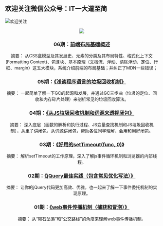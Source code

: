 ## 欢迎关注微信公众号：IT一大道至简
![欢迎关注](https://rawgit.com/momopig/simplicity/master/profile.png)
<div style="text-align:center">
<img src="https://rawgit.com/momopig/simplicity/master/code.png"/>
<div>

### 06期：[前端布局基础概述](https://mp.weixin.qq.com/s/-LcNZWFFty2lWuND6uuNNA)
摘要：
从CSS盒模型及其发展史、元素的分类及其布局特性、格式化上下文(Formatting Context)、包含块、基本原理（文档流、浮动、清除浮动、定位、行框、margin）这五大模块，系统介绍前端的布局基础；并纠正了MDN一些错误；
### 05期：[《浅谈程序语言的垃圾回收机制》](https://mp.weixin.qq.com/s?__biz=MzU5NzEwMDQyNA==&mid=2247483808&idx=1&sn=06dcf160978dd022a4e5c5c99ad1b073&chksm=fe59d347c92e5a513f42bb071d97247e384d6a3d94cbcb8f03fb200171aa5aa0af1235e910ca&mpshare=1&scene=22&srcid=0824EHt1if6Nq61TpEDriDvj#rd)
摘要：
一起简单了解一下GC的起源和发展，并通过GC三步曲（垃圾的定位、回收和内存碎片处理）来剖析常见的垃圾回收算法。
### 04期：[《从JS垃圾回收机制和词源来透视闭包》](https://mp.weixin.qq.com/s?__biz=MzU5NzEwMDQyNA==&mid=2247483769&idx=1&sn=9278d4dc8f4c4c268eeb918b7e126220&chksm=fe59d39ec92e5a888fa8d3fd38d0dd8ba05ab71489266c2adb6aafe0ec7221f0ee0179baf0d7&mpshare=1&scene=22&srcid=0724byORwgBQcYhrSLOuBqhD#rd)
摘要：
深入底层（函数的解析和执行过程、JS变量查找机制和JS垃圾回收机制），从里子讲闭包，从词源讲闭包，帮助各位同学理解、会用和用好闭包。
### 03期：[《好用的setTimeout(func, 0)》](https://mp.weixin.qq.com/s?__biz=MzU5NzEwMDQyNA==&mid=2247483735&idx=1&sn=752eb60fa97678335d160fa2d631c03b&chksm=fe59d3b0c92e5aa69754cf2d7c4a2ddd23d1802e075426eb211298a3585a703002e7cc3a7533&mpshare=1&scene=22&srcid=0710IJmWUEHOOrSfPjWLYRwZ#rd)
摘要：
解析setTimeout的工作原理，深入了解js事件循环机制和浏览器的内部线程。
### 02期：[《jQuery最佳实践（包含常见优化写法）》](https://mp.weixin.qq.com/s?__biz=MzU5NzEwMDQyNA==&mid=2247483704&idx=1&sn=4c7c76969248f4debacbedc5b48398f4&chksm=fe59d3dfc92e5ac96a6bae93d602fc208840af61617c6ff4977e15ecf3245ce4b6e8d7ba6c7e&mpshare=1&scene=22&srcid=0626gpZgt2jWBVexebE9Pvo9#rd)
摘要：
让你的jQuery代码更加高效、优雅，也一起来了解一下事件委托机制的实现原理。
### 01期：[《web事件传播机制（捕获和冒泡）》](https://mp.weixin.qq.com/s?__biz=MzU5NzEwMDQyNA==&mid=2247483659&idx=1&sn=c1d672acb05337e345dd6c9469284cd9&chksm=fe59d3ecc92e5afa1f5a79d3de97ebed1fa7f7a0f009b10b9d5f6949d092af863b429be27a34&mpshare=1&scene=22&srcid=0614L4scUVJHSNGwJLJZAZtA#rd)
摘要：
从“陨石坠落”和“公交路线”的角度来理解web事件传播机制。